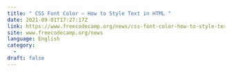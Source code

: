 ```yaml
---
title: " CSS Font Color – How to Style Text in HTML "
date: 2021-09-01T17:27:17Z
link: https://www.freecodecamp.org/news/css-font-color-how-to-style-text-in-html/?utm_medium=RSS&utm_source=news.12bit.vn
site: www.freecodecamp.org/news
language: English
category:
  -   
draft: false
---
```


